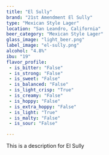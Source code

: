 ```yaml
---
title: "El Sully"
brand: "21st Amendment El Sully"
type: "Mexican Style Lager"
location: "San Leandro, California"
beer_category: "Mexican Style Lager"
glass_image: "light_beer.png"
label_image: "el-sully.png"
alcohol: "4.8%"
ibu: "19"
flavor_profile:
 - is_bitter: "False"
 - is_strong: "False"
 - is_sweet: "False"
 - is_balanced: "False"
 - is_light_crisp: "True"
 - is_creamy: "False"
 - is_hoppy: "False"
 - is_extra_hoppy: "False"
 - is_light: "True"
 - is_malty: "False"
 - is_sour: "False"

---
```


This is a description for El Sully

